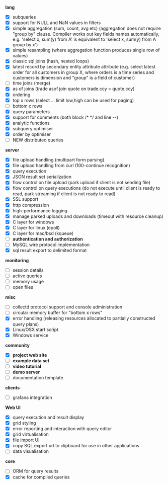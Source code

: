 __lang__

- [x] subqueries
- [x] support for NULL and NaN values in filters
- [x] simple aggregation (sum, count, avg etc)
        (aggregation does not require "group by" clause. Compiler works out
        key fields names automatically, e.g. 'select x, sum(y) from A' is
        equivalent to 'select x, sum(y) from A group by x')
- [x] simple resampling (where aggregation function produces single row of values)
- [x] classic sql joins (hash, nested loops)
- [x] latest record by secondary entity attribute attribute
    (e.g. select latest order for all customers in group X, where
    orders is a time series and customers is dimension and "group" is a field of customer)
- [ ] time joins (merge)
- [x] as of joins (trade asof join quote on trade.ccy = quote.ccy)
- [x] ordering
- [x] top x rows (select ... limit low,high can be used for paging)
- [ ] bottom x rows
- [x] query parameters
- [x] support for comments (both block /* */ and line --)
- [x] analytic functions
- [x] subquery optimiser
- [x] order by optimiser
- [ ] NEW distributed queries

__server__

- [x] file upload handling (multipart form parsing)
- [x] file upload handling from curl (100-continue recognition)
- [x] query execution
- [x] JSON result set serialization
- [x] flow control on file upload (park upload if client is not sending file)
- [x] flow control on query executions (do not execute until client is ready to read, park streaming if client is not ready to read)
- [x] SSL support
- [x] http compression
- [x] high-performance logging
- [x] manage parked uploads and downloads (timeout with resource cleanup)
- [x] C layer for windows
- [x] C layer for linux (epoll)
- [x] C layer for mac/bsd (kqueue)
- [ ] __authentication and authorization__
- [ ] MySQL wire protocol implementation
- [x] sql result export to delimited format

__monitoring__

- [ ] session details
- [ ] active queries
- [ ] memory usage
- [ ] open files

__misc__

- [ ] collectd protocol support and console administration
- [ ] circular memory buffer for "bottom x rows"
- [x] error handling (releasing resources allocated to partially constructed query plans)
- [x] Linux/OSX start script
- [x] Windows service

__community__

- [x] __project web site__
- [ ] __example data set__
- [ ] __video tutorial__
- [ ] __demo server__
- [ ] documentation template

__clients__

- [ ] grafana integration

__Web UI__

- [x] query execution and result display
- [x] grid styling
- [x] error reporting and interaction with query editor
- [x] grid virtualisation
- [x] file import UI
- [x] copy SQL export url to clipboard for use in other applications
- [ ] data visualisation

__core__

- [ ] ORM for query results
- [x] cache for compiled queries
